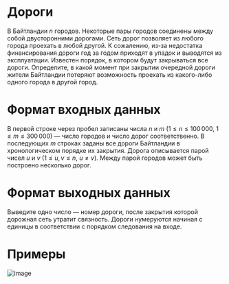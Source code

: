 # Дороги
В Байтландии $n$ городов. Некоторые пары городов соединены между собой двусторонними дорогами. Сеть дорог позволяет из любого города проехать в любой другой. 
К сожалению, из-за недостатка финансирования дороги год за годом приходят в упадок и выводятся из эксплуатации. Известен порядок, в котором будут закрываться все дороги.
Определите, в какой момент при закрытии очередной дороги жители Байтландии потеряют возможность проехать из какого-либо одного города в другой город.
# Формат входных данных
В первой строке через пробел записаны числа $n$ и $m$ ($1 \le n \le 100\,000$, $1 \le m \le 300\,000$) — число городов и число дорог соответственно.
В последующих $m$ строках заданы все дороги Байтландии в хронологическом порядке их закрытия. Дорога описывается парой чисел $u$ и $v$ ($1 \le u, v \le n$, $u \neq v$). 
Между парой городов может быть построено несколько дорог.
# Формат выходных данных
Выведите одно число — номер дороги, после закрытия которой дорожная сеть утратит связность. Дороги нумеруются начиная с единицы в соответствии с порядком следования на входе.
# Примеры
![image](https://github.com/tonydyatlove/Algorithms-and-Data-Structures/assets/106832714/ac130abc-d64a-4e3b-8b1f-654fc00b3e5c)

